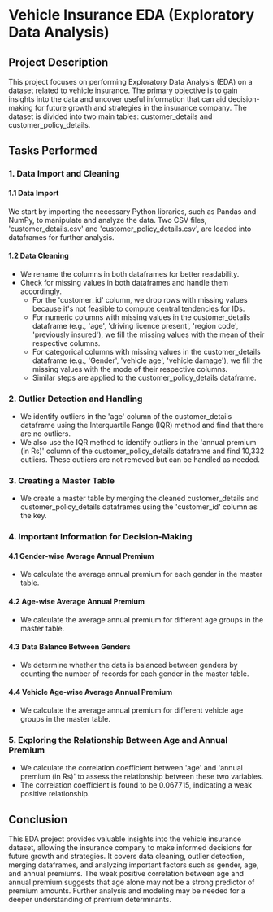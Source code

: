 # Vehicle Insurance EDA (Exploratory Data Analysis)

## Project Description

This project focuses on performing Exploratory Data Analysis (EDA) on a dataset related to vehicle insurance. The primary objective is to gain insights into the data and uncover useful information that can aid decision-making for future growth and strategies in the insurance company. The dataset is divided into two main tables: customer_details and customer_policy_details.

## Tasks Performed

### 1. Data Import and Cleaning

#### 1.1 Data Import
We start by importing the necessary Python libraries, such as Pandas and NumPy, to manipulate and analyze the data. Two CSV files, 'customer_details.csv' and 'customer_policy_details.csv', are loaded into dataframes for further analysis.

#### 1.2 Data Cleaning
- We rename the columns in both dataframes for better readability.
- Check for missing values in both dataframes and handle them accordingly.
  - For the 'customer_id' column, we drop rows with missing values because it's not feasible to compute central tendencies for IDs.
  - For numeric columns with missing values in the customer_details dataframe (e.g., 'age', 'driving licence present', 'region code', 'previously insured'), we fill the missing values with the mean of their respective columns.
  - For categorical columns with missing values in the customer_details dataframe (e.g., 'Gender', 'vehicle age', 'vehicle damage'), we fill the missing values with the mode of their respective columns.
  - Similar steps are applied to the customer_policy_details dataframe.

### 2. Outlier Detection and Handling
- We identify outliers in the 'age' column of the customer_details dataframe using the Interquartile Range (IQR) method and find that there are no outliers.
- We also use the IQR method to identify outliers in the 'annual premium (in Rs)' column of the customer_policy_details dataframe and find 10,332 outliers. These outliers are not removed but can be handled as needed.

### 3. Creating a Master Table
- We create a master table by merging the cleaned customer_details and customer_policy_details dataframes using the 'customer_id' column as the key.

### 4. Important Information for Decision-Making
#### 4.1 Gender-wise Average Annual Premium
- We calculate the average annual premium for each gender in the master table.

#### 4.2 Age-wise Average Annual Premium
- We calculate the average annual premium for different age groups in the master table.

#### 4.3 Data Balance Between Genders
- We determine whether the data is balanced between genders by counting the number of records for each gender in the master table.

#### 4.4 Vehicle Age-wise Average Annual Premium
- We calculate the average annual premium for different vehicle age groups in the master table.

### 5. Exploring the Relationship Between Age and Annual Premium
- We calculate the correlation coefficient between 'age' and 'annual premium (in Rs)' to assess the relationship between these two variables.
- The correlation coefficient is found to be 0.067715, indicating a weak positive relationship.

## Conclusion

This EDA project provides valuable insights into the vehicle insurance dataset, allowing the insurance company to make informed decisions for future growth and strategies. It covers data cleaning, outlier detection, merging dataframes, and analyzing important factors such as gender, age, and annual premiums. The weak positive correlation between age and annual premium suggests that age alone may not be a strong predictor of premium amounts. Further analysis and modeling may be needed for a deeper understanding of premium determinants.
